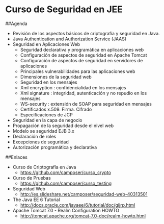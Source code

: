Curso de Seguridad en JEE
=========================

##Agenda

- Revisión de los aspectos básicos de criptografía y seguridad en Java.
- Java Authentication and Authorization Service (JAAS)
- Seguridad en Aplicaciones Web
	- Seguridad declarativa y programática en aplicaciones web
	- Configuración de aspectos de seguridad en Apache Tomcat
	- Configuración de aspectos de seguridad en servidores de aplicaciones
	- Principales vulnerabilidades para las aplicaciones web
	- Dimensiones de la seguridad web
	- Seguridad en los mensajes
	- Xml encryption : confidencialidad en los mensajes
	- Xml signature : integridad, autenticación y no repudio en los mensajes
	- WS-security : extensión de SOAP para seguridad en mensajes
	- Certificados x.509. Firma. Cifrado
	- Especificaciones de JCP
- Seguridad en la capa de negocio
- Propagación de la seguridad desde el nivel web
- Modelo se seguridad EJB 3.x
- Declaración de roles
- Excepciones de seguridad
- Autorización programática y declarativa

##Enlaces

- Curso de Criptografía en Java
	- https://github.com/camposer/curso_crypto
- Curso de Pruebas
	- https://github.com/camposer/curso_testing
- Seguridad Web
	- http://es.slideshare.net/camposer/seguridad-web-40313501
- The Java EE 6 Tutorial
	- http://docs.oracle.com/javaee/6/tutorial/doc/gijrp.html
- Apache Tomcat 7.0 - Realm Configuration HOWTO
	- http://tomcat.apache.org/tomcat-7.0-doc/realm-howto.html
